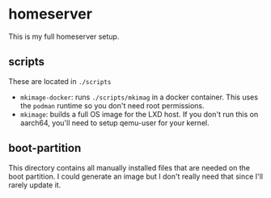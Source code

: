 # homeserver
This is my full homeserver setup.

## scripts
These are located in `./scripts`

- `mkimage-docker`: runs `./scripts/mkimag` in a docker container. This uses
   the `podman` runtime so you don't need root permissions.
- `mkimage`: builds a full OS image for the LXD host.
   If you don't run this on aarch64, you'll need to setup qemu-user for your kernel.

## boot-partition
This directory contains all manually installed files that are needed on the
boot partition. I could generate an image but I don't really need that since
I'll rarely update it.
